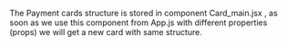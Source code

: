 The Payment cards structure is stored in component Card_main.jsx , as soon as we use this component from App.js with different properties (props) we will get a new card with same structure.
